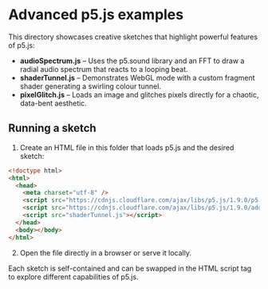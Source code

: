 # Advanced p5.js examples

This directory showcases creative sketches that highlight powerful features of p5.js:

- **audioSpectrum.js** – Uses the p5.sound library and an FFT to draw a radial audio spectrum that reacts to a looping beat.
- **shaderTunnel.js** – Demonstrates WebGL mode with a custom fragment shader generating a swirling colour tunnel.
- **pixelGlitch.js** – Loads an image and glitches pixels directly for a chaotic, data-bent aesthetic.

## Running a sketch

1. Create an HTML file in this folder that loads p5.js and the desired sketch:

```html
<!doctype html>
<html>
  <head>
    <meta charset="utf-8" />
    <script src="https://cdnjs.cloudflare.com/ajax/libs/p5.js/1.9.0/p5.min.js"></script>
    <script src="https://cdnjs.cloudflare.com/ajax/libs/p5.js/1.9.0/addons/p5.sound.min.js"></script>
    <script src="shaderTunnel.js"></script>
  </head>
  <body></body>
</html>
```

2. Open the file directly in a browser or serve it locally.

Each sketch is self-contained and can be swapped in the HTML script tag to explore different capabilities of p5.js.
